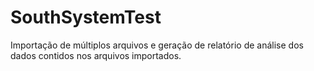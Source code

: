 # SouthSystemTest
Importação de múltiplos arquivos e geração de relatório de análise dos dados contidos nos arquivos importados.
